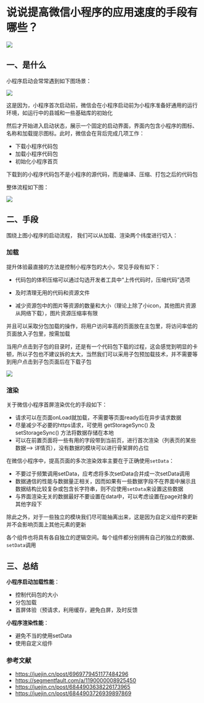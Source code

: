 <!--
 * @Author: lijing
 * @Date: 2023-12-15 23:08:53
 * @LastEditors: lijing
 * @LastEditTime: 2023-12-15 23:44:41
 * @Description: 
-->
# 说说提高微信小程序的应用速度的手段有哪些？

![](https://static.vue-js.com/f606d530-3278-11ec-a752-75723a64e8f5.png)

## 一、是什么

小程序启动会常常遇到如下图场景：

![](https://static.vue-js.com/03941230-3279-11ec-8e64-91fdec0f05a1.png)

这是因为，小程序首次启动前，微信会在小程序启动前为小程序准备好通用的运行环境，如运行中的县城和一些基础库的初始化

然后才开始进入启动状态，展示一个固定的启动界面，界面内包含小程序的图标、名称和加载提示图标。此时，微信会在背后完成几项工作：

+   下载小程序代码包
+   加载小程序代码包
+   初始化小程序首页

下载到的小程序代码包不是小程序的源代码，而是编译、压缩、打包之后的代码包

整体流程如下图：

![](https://static.vue-js.com/11c0ea90-3279-11ec-a752-75723a64e8f5.png)

## 二、手段

围绕上图小程序的启动流程， 我们可以从加载、渲染两个纬度进行切入：

### 加载

提升体验最直接的方法是控制小程序包的大小，常见手段有如下：

+   代码包的体积压缩可以通过勾选开发者工具中“上传代码时，压缩代码”选项
    
+   及时清理无用的代码和资源文件
    
+   减少资源包中的图片等资源的数量和大小（理论上除了小icon，其他图片资源从网络下载），图片资源压缩率有限
    

并且可以采取分包加载的操作，将用户访问率高的页面放在主包里，将访问率低的页面放入子包里，按需加载

当用户点击到子包的目录时，还是有一个代码包下载的过程，这会感觉到明显的卡顿，所以子包也不建议拆的太大，当然我们可以采用子包预加载技术，并不需要等到用户点击到子包页面后在下载子包

![](https://static.vue-js.com/2034de10-3279-11ec-8e64-91fdec0f05a1.png)

### 渲染

关于微信小程序首屏渲染优化的手段如下：

+   请求可以在页面onLoad就加载，不需要等页面ready后在异步请求数据
+   尽量减少不必要的https请求，可使用 getStorageSync() 及 setStorageSync() 方法将数据存储在本地
+   可以在前置页面将一些有用的字段带到当前页，进行首次渲染（列表页的某些数据--> 详情页），没有数据的模块可以进行骨架屏的占位

在微信小程序中，提高页面的多次渲染效率主要在于正确使用`setData`：

+   不要过于频繁调用setData，应考虑将多次setData合并成一次setData调用
+   数据通信的性能与数据量正相关，因而如果有一些数据字段不在界面中展示且数据结构比较复杂或包含长字符串，则不应使用`setData`来设置这些数据
+   与界面渲染无关的数据最好不要设置在data中，可以考虑设置在page对象的其他字段下

除此之外，对于一些独立的模块我们尽可能抽离出来，这是因为自定义组件的更新并不会影响页面上其他元素的更新

各个组件也将具有各自独立的逻辑空间。每个组件都分别拥有自己的独立的数据、`setData`调用

## 三、总结

**小程序启动加载性能**：

+   控制代码包的大小
+   分包加载
+   首屏体验（预请求，利用缓存，避免白屏，及时反馈

**小程序渲染性能**：

+   避免不当的使用setData
+   使用自定义组件

### 参考文献

+   https://juejin.cn/post/6969779451177484296
+   https://segmentfault.com/a/1190000008925450
+   https://juejin.cn/post/6844903638226173965
+   https://juejin.cn/post/6844903726939897869